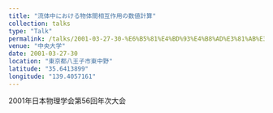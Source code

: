 ```yaml
---
title: "流体中における物体間相互作用の数値計算"
collection: talks
type: "Talk"
permalink: /talks/2001-03-27-30-%E6%B5%81%E4%BD%93%E4%B8%AD%E3%81%AB%E3%81%8A%E3%81%91%E3%82%8B%E7%89%A9%E4%BD%93%E9%96%93%E7%9B%B8%E4%BA%92%E4%BD%9C%E7%94%A8%E3%81%AE%E6%95%B0%E5%80%A4%E8%A8%88%E7%AE%97
venue: "中央大学"
date: 2001-03-27-30
location: "東京都八王子市東中野"
latitude: "35.6413899"
longitude: "139.4057161"
---
```


2001年日本物理学会第56回年次大会
